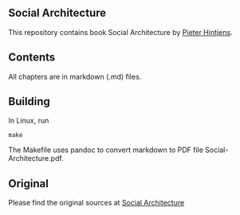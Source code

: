 ## Social Architecture

This repository contains book Social Architecture
by
[Pieter Hintjens](https://en.wikipedia.org/wiki/Pieter_Hintjens).

## Contents

All chapters are in markdown (.md) files.

## Building

In Linux, run

    make

The Makefile uses pandoc to convert markdown to
PDF file Social-Architecture.pdf.

## Original

Please find the original sources at
[Social Architecture](https://github.com/hintjens/socialarchitecture/tree/master)

